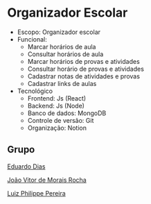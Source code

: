 # Organizador Escolar

* Escopo: Organizador escolar
* Funcional:
    * Marcar horários de aula
    * Consultar horários de aula
    * Marcar horários de provas e atividades
    * Consultar horário de provas e atividades
    * Cadastrar notas de atividades e provas
    * Cadastrar links de aulas
* Tecnológico
    * Frontend: Js (React)
    * Backend: Js (Node)
    * Banco de dados: MongoDB
    * Controle de versão: Git
    * Organização: Notion

## Grupo
[Eduardo Dias](https://github.com/eduardo2512)

[João Vitor de Morais Rocha](https://github.com/joaovmr)

[Luiz Philippe Pereira](https://github.com/LuizPPA)

